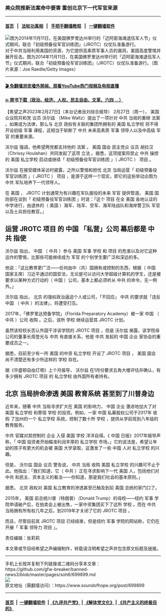 ### 美众院推新法案命中要害 重创北京下一代军官来源
------------------------

#### [首页](https://github.com/gfw-breaker/banned-news3/blob/master/README.md) &nbsp;&nbsp;|&nbsp;&nbsp; [法轮功真相](https://github.com/begood0513/basic/blob/master/README.md)  &nbsp;&nbsp;|&nbsp;&nbsp; [手把手翻墙教程](https://github.com/gfw-breaker/guides/wiki)  &nbsp;&nbsp;|&nbsp;&nbsp; [一键翻墙软件](https://github.com/gfw-breaker/nogfw/blob/master/README.md)  



<div><img alt="图为2014年11月11日，在美国佛罗里达州举行的「迈阿密海滩退伍军人节」仪式期间，联合「初级预备役军官训练团」（JROTC）仪仗队准备游行。" src="https://img.soundofhope.org/2023-02/gettyimages-458807826-jrotc-16-9-1677562071961.jpg"/>
<br/><figcaption class="caption">
 对于中共当局利用美国的资源，为它提供高素质军事人员的漏洞，美国高度警惕并展开反击。图为2014年11月11日，在美国佛罗里达州举行的「迈阿密海滩退伍军人节」仪式期间，联合「初级预备役军官训练团」（JROTC）仪仗队准备游行。（图片来源：Joe Raedle/Getty Images）
</figcaption></div><hr/>

#### [ 🎬  免翻墙浏览墙外禁闻、观看YouTube热门视频及电视直播](https://github.com/gfw-breaker/HelloWorld)

#### [ 💥  禁书下载（政治、经济、人权、民主自由、文革、六四 ...）](https://github.com/gfw-breaker/books/blob/master/README.md)

<div><div class="Content__Wrapper sc-1bvya0-0 elmmKw article_body" data-checkusr="" itemprop="articleBody">
 <div id="post_place_1">
 </div>
 <p class="meta-top">
  <span class="meta">
   【希望之声2023年2月27日】（本台记者岳刘综合报导）
  </span>
  2月27日（周一），
  <ok href="/term/1045">
   美国
  </ok>
  众议院共和党
  <ok href="/term/2780">
   议员
  </ok>
  <ok href="/term/843626">
   沃尔兹
  </ok>
  （Mike Waltz）提出了一项针对
  <ok href="/term/1059">
   中共
  </ok>
  当局的重磅
  <ok href="/term/15868">
   法案
  </ok>
  。如果成为法律，那么与
  <ok href="/term/2252">
   北京
  </ok>
  政权有关联的集团所拥有的
  <ok href="/term/1045">
   美国
  </ok>
  <ok href="/term/483278">
   私立学校
  </ok>
  将不得开设初级
  <ok href="/term/12161">
   军事
  </ok>
  课程，这相当于斩断了
  <ok href="/term/1059">
   中共
  </ok>
  未来高素质
  <ok href="/term/12161">
   军事
  </ok>
  领导人以及中高级
  <ok href="/term/234895">
   军官
  </ok>
  的重要来源。
 </p>
 <p>
  <ok href="/term/843626">
   沃尔兹
  </ok>
  强调，他希望两党都支持他的
  <ok href="/term/15868">
   法案
  </ok>
  。
  <ok href="/term/1045">
   美国
  </ok>
  <ok href="/term/2784">
   国会
  </ok>
  民主党众
  <ok href="/term/2780">
   议员
  </ok>
  胡拉汉（Chrissy Houlahan）共同发起了这项
  <ok href="/term/2781">
   立法
  </ok>
  。据悉，这项提案将禁止
  <ok href="/term/1059">
   中共
  </ok>
  操控的
  <ok href="/term/1045">
   美国
  </ok>
  <ok href="/term/483278">
   私立学校
  </ok>
  启动或继续「
  <ok href="/term/843632">
   初级预备役军官训练团
  </ok>
  」（
  <ok href="/term/843629">
   JROTC
  </ok>
  ）
  <ok href="/term/69569">
   项目
  </ok>
  。
 </p>
 <p>
  <ok href="/term/843626">
   沃尔兹
  </ok>
  在接受媒体采访时披露，之所以警惕和担忧
  <ok href="/term/2252">
   北京
  </ok>
  当局运营「
  <ok href="/term/843632">
   初级预备役军官训练团
  </ok>
  」（
  <ok href="/term/843629">
   JROTC
  </ok>
  ）
  <ok href="/term/69569">
   项目
  </ok>
  ，是源于这样一个现实，即它的这些举动企图为
  <ok href="/term/1059">
   中共
  </ok>
  军队培养下一代领导人。
 </p>
 <p>
  在
  <ok href="/term/1045">
   美国
  </ok>
  ，
  <ok href="/term/843629">
   JROTC
  </ok>
  计划通常为有兴趣在军队服役的未来
  <ok href="/term/234895">
   军官
  </ok>
  提供管道。
  <ok href="/term/1045">
   美国
  </ok>
  国防部在谈到「
  <ok href="/term/843632">
   初级预备役军官训练团
  </ok>
  」时说：「这个
  <ok href="/term/69569">
   项目
  </ok>
  在全
  <ok href="/term/1045">
   美国
  </ok>
  各地认证的中学进行，由退休的（
  <ok href="/term/1045">
   美国
  </ok>
  ）海军、陆军、空军、海军陆战队和海岸警卫队
  <ok href="/term/234895">
   军官
  </ok>
  以及士兵担任教官。」
 </p>
 <h2>
  <strong>
   运营
   <ok href="/term/843629">
    JROTC
   </ok>
   <ok href="/term/69569">
    项目
   </ok>
   的
   <ok href="/term/1120">
    中国
   </ok>
   「私营」公司 幕后都是
   <ok href="/term/1059">
    中共
   </ok>
   指使
  </strong>
 </h2>
 <p>
  <ok href="/term/843626">
   沃尔兹
  </ok>
  指出，
  <ok href="/term/1120">
   中国
  </ok>
  （
  <ok href="/term/1059">
   中共
  </ok>
  ）参与
  <ok href="/term/1045">
   美国
  </ok>
  <ok href="/term/12161">
   军事
  </ok>
  <ok href="/term/15700">
   学校
  </ok>
  和
  <ok href="/term/69569">
   项目
  </ok>
  的危害以及对它这种运作的警惕，比那些可能继续成为
  <ok href="/term/234895">
   军官
  </ok>
  的个别学生要广泛和深远的多。
 </p>
 <p>
  他说：「这比教育更广泛——任何由中（共）国拥有或控制的东西，根据（
  <ok href="/term/1120">
   中国
  </ok>
  国家主席）习近平通过的国安法，无论是可以访问大学超级计算机的学生，还是被要求以某种方式行动的（
  <ok href="/term/1120">
   中国
  </ok>
  ）公司，基本上都必须听从
  <ok href="/term/1059">
   中共
  </ok>
  的命令，无一例外。」
 </p>
 <p>
  <ok href="/term/843626">
   沃尔兹
  </ok>
  指出，
  <ok href="/term/2252">
   北京
  </ok>
  的强权政治逼迫个人或公司，「不回应」
  <ok href="/term/1059">
   中共
  </ok>
  的要求就「违反
  <ok href="/term/1120">
   中国
  </ok>
  （
  <ok href="/term/1059">
   中共
  </ok>
  ）的法律」，将遭受打压。
 </p>
 <p>
  2017年，「佛罗里达预备学院」（Florida Preparatory Academy）被一家
  <ok href="/term/1120">
   中国
  </ok>
  （
  <ok href="/term/1059">
   中共
  </ok>
  ）公司
  <ok href="/term/9797">
   收购
  </ok>
  。之后，该所
  <ok href="/term/15700">
   学校
  </ok>
  继续运营其
  <ok href="/term/843629">
   JROTC
  </ok>
  计划。
 </p>
 <p>
  虽然该校校长否认外国干涉该学院的
  <ok href="/term/843629">
   JROTC
  </ok>
  <ok href="/term/69569">
   项目
  </ok>
  ，但是
  <ok href="/term/843626">
   沃尔兹
  </ok>
  揭露，该学院母公司的董事长周登光与
  <ok href="/term/1059">
   中共
  </ok>
  有直接关系，他是
  <ok href="/term/1059">
   中共
  </ok>
  发起的
  <ok href="/term/1120">
   中国
  </ok>
  <ok href="/term/12341">
   企业
  </ok>
  家协会的重要成员之一。
 </p>
 <p>
  据悉，目前至少有一所
  <ok href="/term/1045">
   美国
  </ok>
  的中资
  <ok href="/term/483278">
   私立学校
  </ok>
  开设了
  <ok href="/term/843629">
   JROTC
  </ok>
  <ok href="/term/69569">
   项目
  </ok>
  ，
  <ok href="/term/1045">
   美国
  </ok>
  <ok href="/term/2784">
   国会
  </ok>
  尚不清楚还有多少所这样的
  <ok href="/term/15700">
   学校
  </ok>
  存在。
 </p>
 <p>
  据《华盛顿自由灯塔》上个月报导，
  <ok href="/term/843626">
   沃尔兹
  </ok>
  在1月份要求五角大楼评估并确认，有多少拥有
  <ok href="/term/843629">
   JROTC
  </ok>
  <ok href="/term/69569">
   项目
  </ok>
  的
  <ok href="/term/483278">
   私立学校
  </ok>
  由外国所有者持有。
 </p>
 <h2>
  <strong>
   <ok href="/term/2252">
    北京
   </ok>
   当局拚命渗透
   <ok href="/term/1045">
    美国
   </ok>
   教育系统 甚至到了川普身边
  </strong>
 </h2>
 <p>
  近年来，随著
  <ok href="/term/1059">
   中共
  </ok>
  当局寻求扩大在
  <ok href="/term/1045">
   美国
  </ok>
  的影响力，
  <ok href="/term/1120">
   中国
  </ok>
  <ok href="/term/12341">
   企业
  </ok>
  激进地加大了对
  <ok href="/term/1045">
   美国
  </ok>
  <ok href="/term/483278">
   私立学校
  </ok>
  和寄宿
  <ok href="/term/15700">
   学校
  </ok>
  的投资。例如，一家
  <ok href="/term/1120">
   中国
  </ok>
  私募股权公司于2017年
  <ok href="/term/9797">
   收购
  </ok>
  了加州的一个
  <ok href="/term/483278">
   私立学校
  </ok>
  系统，控制了数十所
  <ok href="/term/15700">
   学校
  </ok>
  ，提供从学前班到八年级的教育服务。
 </p>
 <p>
  <ok href="/term/1059">
   中共
  </ok>
  官媒对其控制的
  <ok href="/term/12341">
   企业
  </ok>
  入侵
  <ok href="/term/1045">
   美国
  </ok>
  <ok href="/term/15700">
   学校
  </ok>
  洋洋自得。《
  <ok href="/term/1120">
   中国
  </ok>
  日报》2017年报导声称，「
  <ok href="/term/1120">
   中国
  </ok>
  投资者开始瞄准利润丰厚的
  <ok href="/term/483278">
   私立学校
  </ok>
  市场。」它的说法是，希望让年幼的孩子有更大的机会被
  <ok href="/term/1045">
   美国
  </ok>
  大学录取，这激发了一些
  <ok href="/term/1120">
   中国
  </ok>
  人对
  <ok href="/term/483278">
   私立学校
  </ok>
  的兴趣。
 </p>
 <p>
  但是，
  <ok href="/term/843626">
   沃尔兹
  </ok>
  <ok href="/term/2784">
   国会
  </ok>
  <ok href="/term/2780">
   议员
  </ok>
  警告说，
  <ok href="/term/1059">
   中共
  </ok>
  当局
  <ok href="/term/9797">
   收购
  </ok>
  <ok href="/term/1045">
   美国
  </ok>
  <ok href="/term/483278">
   私立学校
  </ok>
  的兴趣可不止于此。他指出：「我们知道，它（
  <ok href="/term/1059">
   中共
  </ok>
  ）正在寻求影响下一代
  <ok href="/term/1045">
   美国
  </ok>
  人，包括他们对
  <ok href="/term/1059">
   中共
  </ok>
  和民主、资本主义的看法——你知道，那是我们社会的基本原则。」
 </p>
 <p>
  据悉，
  <ok href="/term/2252">
   北京
  </ok>
  政权对
  <ok href="/term/1045">
   美国
  </ok>
  私立教育的渗透甚至已触及到前
  <ok href="/term/1045">
   美国
  </ok>
  总统的家门口了。
 </p>
 <p>
  2015年，
  <ok href="/term/1045">
   美国
  </ok>
  前总统川普（特朗普）（Donald Trump）的母校——纽约
  <ok href="/term/12161">
   军事
  </ok>
  学院申请破产后，在拍卖会上被出售，一家中资集团买下了这所
  <ok href="/term/15700">
   学校
  </ok>
  。而在
  <ok href="/term/1059">
   中共
  </ok>
  当局拥有所有权几年之后，到2019年才关闭了它的
  <ok href="/term/843629">
   JROTC
  </ok>
  <ok href="/term/69569">
   项目
  </ok>
  。
 </p>
 <p>
  而且，尽管目前其
  <ok href="/term/843629">
   JROTC
  </ok>
  <ok href="/term/69569">
   项目
  </ok>
  已经结束，但是纽约
  <ok href="/term/12161">
   军事
  </ok>
  学院的网站称，它仍在开展「
  <ok href="/term/12161">
   军事
  </ok>
  领导力
  <ok href="/term/69569">
   项目
  </ok>
  」。
 </p>
 <p class="meta-btm">
  责任编辑：张莉莉
 </p>
 <p class="meta-btm">
  本文章或节目经希望之声编辑制作，转载请注明希望之声并包含原文标题及链接。
 </p>
</div>
</div>
<hr/>
手机上长按并复制下列链接或二维码分享本文章：<br/>
https://github.com/gfw-breaker/banned-news3/blob/master/pages/soh6/699899.md <br/>
<a href='https://github.com/gfw-breaker/banned-news3/blob/master/pages/soh6/699899.md'><img src='https://github.com/gfw-breaker/banned-news3/blob/master/pages/soh6/699899.md.png'/></a> <br/>
原文地址（需翻墙访问）：https://www.soundofhope.org/post/699899


------------------------
#### [首页](https://github.com/gfw-breaker/banned-news3/blob/master/README.md) &nbsp;|&nbsp; [一键翻墙软件](https://github.com/gfw-breaker/nogfw/blob/master/README.md) &nbsp;| [《九评共产党》](https://github.com/gfw-breaker/9ping.md/blob/master/README.md#九评之一评共产党是什么) | [《解体党文化》](https://github.com/gfw-breaker/jtdwh.md/blob/master/README.md) | [《共产主义的终极目的》](https://github.com/gfw-breaker/gczydzjmd.md/blob/master/README.md)


<img src='http://gfw-breaker.win/banned-news3/pages/soh6/699899.md' width='0px' height='0px'/>
